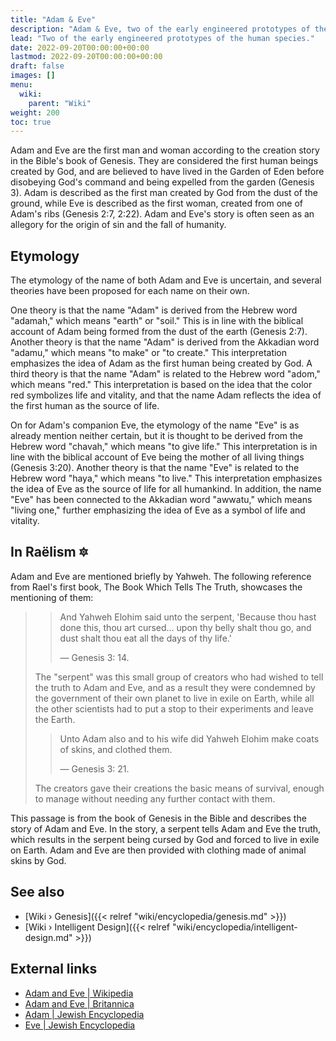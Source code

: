 ```yaml
---
title: "Adam & Eve"
description: "Adam & Eve, two of the early engineered prototypes of the human species."
lead: "Two of the early engineered prototypes of the human species."
date: 2022-09-20T00:00:00+00:00
lastmod: 2022-09-20T00:00:00+00:00
draft: false
images: []
menu:
  wiki:
    parent: "Wiki"
weight: 200
toc: true
---
```


Adam and Eve are the first man and woman according to the creation story in the Bible's book of Genesis. They are considered the first human beings created by God, and are believed to have lived in the Garden of Eden before disobeying God's command and being expelled from the garden (Genesis 3). Adam is described as the first man created by God from the dust of the ground, while Eve is described as the first woman, created from one of Adam's ribs (Genesis 2:7, 2:22). Adam and Eve's story is often seen as an allegory for the origin of sin and the fall of humanity.

## Etymology

The etymology of the name of both Adam and Eve is uncertain, and several theories have been proposed for each name on their own.

One theory is that the name "Adam" is derived from the Hebrew word "adamah," which means "earth" or "soil." This is in line with the biblical account of Adam being formed from the dust of the earth (Genesis 2:7). Another theory is that the name "Adam" is derived from the Akkadian word "adamu," which means "to make" or "to create." This interpretation emphasizes the idea of Adam as the first human being created by God. A third theory is that the name "Adam" is related to the Hebrew word "adom," which means "red." This interpretation is based on the idea that the color red symbolizes life and vitality, and that the name Adam reflects the idea of the first human as the source of life.

On for Adam's companion Eve, the etymology of the name "Eve" is as already mention neither certain, but it is thought to be derived from the Hebrew word "chavah," which means "to give life." This interpretation is in line with the biblical account of Eve being the mother of all living things (Genesis 3:20). Another theory is that the name "Eve" is related to the Hebrew word "haya," which means "to live." This interpretation emphasizes the idea of Eve as the source of life for all humankind. In addition, the name "Eve" has been connected to the Akkadian word "awwatu," which means "living one," further emphasizing the idea of Eve as a symbol of life and vitality.

## In Raëlism 🔯

Adam and Eve are mentioned briefly by Yahweh. The following reference from Rael's first book, The Book Which Tells The Truth, showcases the mentioning of them:

>> And Yahweh Elohim said unto the serpent, 'Because thou hast done this, thou art cursed... upon thy belly shalt thou go, and dust shalt thou eat all the days of thy life.'
>>
>> — Genesis 3: 14.
>
> The "serpent" was this small group of creators who had wished to tell the truth to Adam and Eve, and as a result they were condemned by the government of their own planet to live in exile on Earth, while all the other scientists had to put a stop to their experiments and leave the Earth.
>
>> Unto Adam also and to his wife did Yahweh Elohim make coats of skins, and clothed them.
>>
>>— Genesis 3: 21.
>
> The creators gave their creations the basic means of survival, enough to manage without needing any further contact with them.

This passage is from the book of Genesis in the Bible and describes the story of Adam and Eve. In the story, a serpent tells Adam and Eve the truth, which results in the serpent being cursed by God and forced to live in exile on Earth. Adam and Eve are then provided with clothing made of animal skins by God.

## See also

- [Wiki › Genesis]({{< relref "wiki/encyclopedia/genesis.md" >}})
- [Wiki › Intelligent Design]({{< relref "wiki/encyclopedia/intelligent-design.md" >}})

## External links

- [Adam and Eve | Wikipedia](https://en.wikipedia.org/wiki/Adam_and_Eve)
- [Adam and Eve | Britannica](https://www.britannica.com/biography/Adam-and-Eve-biblical-literary-figures)
- [Adam | Jewish Encyclopedia](https://jewishencyclopedia.com/articles/758-adam)
- [Eve | Jewish Encyclopedia](https://jewishencyclopedia.com/articles/5916-eve)
